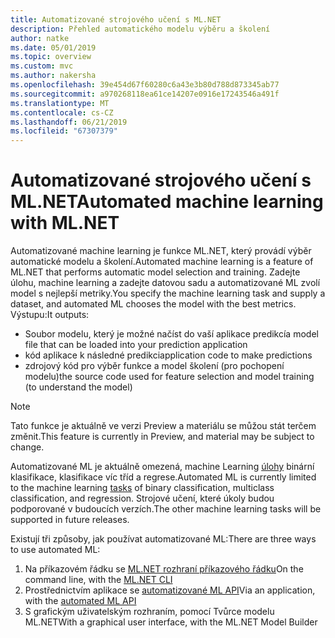 ```yaml
---
title: Automatizované strojového učení s ML.NET
description: Přehled automatického modelu výběru a školení
author: natke
ms.date: 05/01/2019
ms.topic: overview
ms.custom: mvc
ms.author: nakersha
ms.openlocfilehash: 39e454d67f60280c6a43e3b80d788d873345ab77
ms.sourcegitcommit: a970268118ea61ce14207e0916e17243546a491f
ms.translationtype: MT
ms.contentlocale: cs-CZ
ms.lasthandoff: 06/21/2019
ms.locfileid: "67307379"
---
```

# <a name="automated-machine-learning-with-mlnet"></a><span data-ttu-id="4e166-103">Automatizované strojového učení s ML.NET</span><span class="sxs-lookup"><span data-stu-id="4e166-103">Automated machine learning with ML.NET</span></span>

<span data-ttu-id="4e166-104">Automatizované machine learning je funkce ML.NET, který provádí výběr automatické modelu a školení.</span><span class="sxs-lookup"><span data-stu-id="4e166-104">Automated machine learning is a feature of ML.NET that performs automatic model selection and training.</span></span> <span data-ttu-id="4e166-105">Zadejte úlohu, machine learning a zadejte datovou sadu a automatizované ML zvolí model s nejlepší metriky.</span><span class="sxs-lookup"><span data-stu-id="4e166-105">You specify the machine learning task and supply a dataset, and automated ML chooses the model with the best metrics.</span></span> <span data-ttu-id="4e166-106">Výstupu:</span><span class="sxs-lookup"><span data-stu-id="4e166-106">It outputs:</span></span>
- <span data-ttu-id="4e166-107">Soubor modelu, který je možné načíst do vaší aplikace predikcí</span><span class="sxs-lookup"><span data-stu-id="4e166-107">a model file that can be loaded into your prediction application</span></span>
- <span data-ttu-id="4e166-108">kód aplikace k následné predikci</span><span class="sxs-lookup"><span data-stu-id="4e166-108">application code to make predictions</span></span>
- <span data-ttu-id="4e166-109">zdrojový kód pro výběr funkce a model školení (pro pochopení modelu)</span><span class="sxs-lookup"><span data-stu-id="4e166-109">the source code used for feature selection and model training (to understand the model)</span></span>

> [!NOTE]
> <span data-ttu-id="4e166-110">Tato funkce je aktuálně ve verzi Preview a materiálu se můžou stát terčem změnit.</span><span class="sxs-lookup"><span data-stu-id="4e166-110">This feature is currently in Preview, and material may be subject to change.</span></span> 

<span data-ttu-id="4e166-111">Automatizované ML je aktuálně omezená, machine Learning [úlohy](resources/tasks.md) binární klasifikace, klasifikace víc tříd a regrese.</span><span class="sxs-lookup"><span data-stu-id="4e166-111">Automated ML is currently limited to the machine learning [tasks](resources/tasks.md) of binary classification, multiclass classification, and regression.</span></span> <span data-ttu-id="4e166-112">Strojové učení, které úkoly budou podporované v budoucích verzích.</span><span class="sxs-lookup"><span data-stu-id="4e166-112">The other machine learning tasks will be supported in future releases.</span></span>

<span data-ttu-id="4e166-113">Existují tři způsoby, jak používat automatizované ML:</span><span class="sxs-lookup"><span data-stu-id="4e166-113">There are three ways to use automated ML:</span></span>
1. <span data-ttu-id="4e166-114">Na příkazovém řádku se [ML.NET rozhraní příkazového řádku](automate-training-with-cli.md)</span><span class="sxs-lookup"><span data-stu-id="4e166-114">On the command line, with the [ML.NET CLI](automate-training-with-cli.md)</span></span>
1. <span data-ttu-id="4e166-115">Prostřednictvím aplikace se [automatizované ML API](how-to-guides/how-to-use-the-automl-api.md)</span><span class="sxs-lookup"><span data-stu-id="4e166-115">Via an application, with the [automated ML API](how-to-guides/how-to-use-the-automl-api.md)</span></span>
1. <span data-ttu-id="4e166-116">S grafickým uživatelským rozhraním, pomocí Tvůrce modelu ML.NET</span><span class="sxs-lookup"><span data-stu-id="4e166-116">With a graphical user interface, with the ML.NET Model Builder</span></span>
